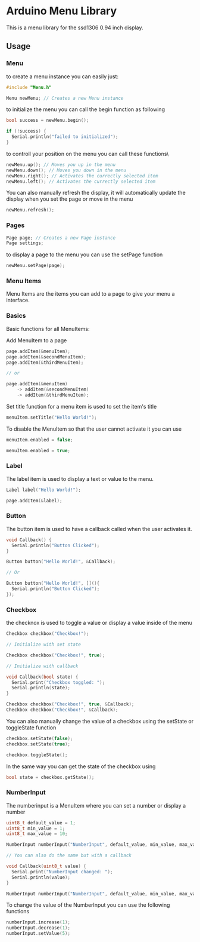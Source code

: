 # Arduino Menu Library
This is a menu library for the ssd1306 0.94 inch display.

## Usage
### Menu
to create a menu instance you can easily just:
```cpp
#include "Menu.h"

Menu newMenu; // Creates a new Menu instance
```

to initialize the menu you can call the begin function as following
```cpp
bool success = newMenu.begin();

if (!success) {
  Serial.println("failed to initialized");
}
```

to controll your position on the menu you can call these functions\
```cpp
newMenu.up(); // Moves you up in the menu
newMenu.down(); // Moves you down in the menu
newMenu.right(); // Activates the currectly selected item
newMenu.left(); // Activates the currectly selected item
```

You can also manually refresh the display, it will automatically update the display when you set the page or move in the menu
```cpp
newMenu.refresh();
```

### Pages
```cpp
Page page; // Creates a new Page instance
Page settings;
```

to display a page to the menu you can use the setPage function
```cpp
newMenu.setPage(page);
```

### Menu Items
Menu Items are the items you can add to a page to give your menu a interface.

### Basics
Basic functions for all MenuItems:

Add MenuItem to a page
```cpp
page.addItem(&menuItem);
page.addItem(&secondMenuItem);
page.addItem(&thirdMenuItem);

// or

page.addItem(&menuItem)
    -> addItem(&secondMenuItem)
    -> addItem(&thirdMenuItem);
```

Set title function for a menu item is used to set the item's title
```cpp
menuItem.setTitle("Hello World!");
```

To disable the MenuItem so that the user cannot activate it you can use
```cpp
menuItem.enabled = false;

menuItem.enabled = true;
```

### Label
The label item is used to display a text or value to the menu.

```cpp
Label label("Hello World!");

page.addItem(&label);
```

### Button
The button item is used to have a callback called when the user activates it.

```cpp
void Callback() {
  Serial.println("Button Clicked");
}

Button button("Hello World!", &Callback);

// Or

Button button("Hello World!", [](){
  Serial.println("Button Clicked");
});
```

### Checkbox
the checknox is used to toggle a value or display a value inside of the menu

```cpp
Checkbox checkbox("Checkbox!");

// Initialize with set state

Checkbox checkbox("Checkbox!", true);

// Initialize with callback

void Callback(bool state) {
  Serial.print("Checkbox toggled: ");
  Serial.println(state);
}

Checkbox checkbox("Checkbox!", true, &Callback);
Checkbox checkbox("Checkbox!", &Callback);
```

You can also manually change the value of a checkbox using the setState or toggleState function
```cpp
checkbox.setState(false);
checkbox.setState(true);

checkbox.toggleState();
```

In the same way you can get the state of the checkbox using
```cpp
bool state = checkbox.getState();
```

### NumberInput
The numberinput is a MenuItem where you can set a number or display a number

```cpp
uint8_t default_value = 1;
uint8_t min_value = 1;
uint8_t max_value = 10;

NumberInput numberInput("NumberInput", default_value, min_value, max_value);

// You can also do the same but with a callback

void Callback(uint8_t value) {
  Serial.print("NumberInput changed: ");
  Serial.println(value);
}

NumberInput numberInput("NumberInput", default_value, min_value, max_value, &Callback);
```

To change the value of the NumberInput you can use the following functions
```cpp
numberInput.increase(1);
numberInput.decrease(1);
numberInput.setValue(5);
```
